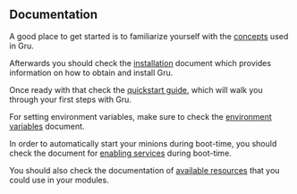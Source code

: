 ## Documentation

A good place to get started is to familiarize yourself with the
[concepts](concepts.md) used in Gru.

Afterwards you should check the [installation](installation.md)
document which provides information on how to obtain and
install Gru.

Once ready with that check the [quickstart guide](quickstart.md),
which will walk you through your first steps with Gru.

For setting environment variables, make sure to check the
[environment variables](env-vars.md) document.

In order to automatically start your minions during boot-time,
you should check the document for [enabling services](services.md)
during boot-time.

You should also check the documentation of
[available resources](resources/) that you could use in your modules.
